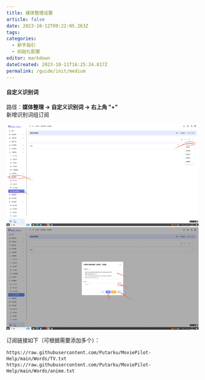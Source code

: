 ```yaml
---
title: 媒体整理设置
article: false
date: 2023-10-12T09:22:05.263Z
tags:
categories: 
  - 新手指引
  - 初始化配置
editor: markdown
dateCreated: 2023-10-11T16:25:24.817Z
permalink: /guide/init/medium
---
```


#### 自定义识别词

路径：**媒体整理 → 自定义识别词 → 右上角 "+"**  
新增识别词组订阅

<div align="center"><img src="./images/mtzl/mt01.png" width="800"/></div>  
<div align="center"><img src="./images/mtzl/mt02.png" width="800"/></div>  

订阅链接如下（可根据需要添加多个）：
```shell
https://raw.githubusercontent.com/Putarku/MoviePilot-Help/main/Words/TV.txt
https://raw.githubusercontent.com/Putarku/MoviePilot-Help/main/Words/anime.txt
```